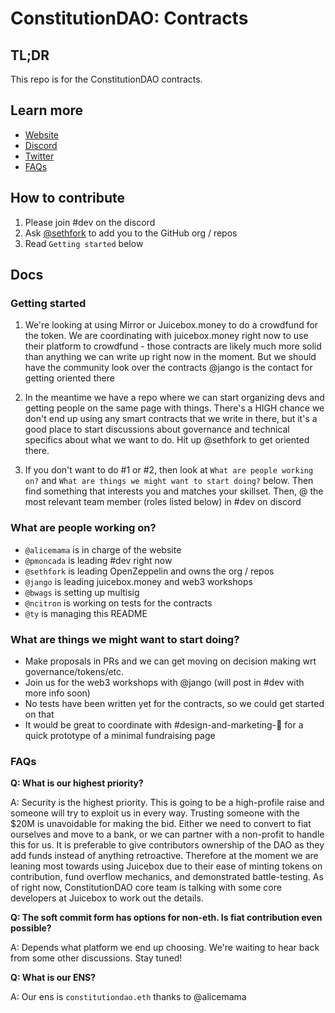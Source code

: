 # ConstitutionDAO: Contracts

## TL;DR

This repo is for the ConstitutionDAO contracts.

## Learn more
- [Website](https://constitutiondao.com/)
- [Discord](https://discord.gg/XQcmCmWDn8)
- [Twitter](https://twitter.com/constitutiondao)
- [FAQs](https://docs.google.com/document/d/1i1zLBXpdFdojvQVXpYBbeABEi7io60j0gOnM4uyZBdI)

## How to contribute

1. Please join #dev on the discord
2. Ask [@sethfork](https://github.com/sethfork) to add you to the GitHub org / repos
3. Read `Getting started` below

## Docs

### Getting started

1. We're looking at using Mirror or Juicebox.money to do a crowdfund for the token. We are coordinating with juicebox.money right now to use their platform to crowdfund - those contracts are likely much more solid than anything we can write up right now in the moment. But we should have the community look over the contracts @jango is the contact for getting oriented there

2. In the meantime we have a repo where we can start organizing devs and getting people on the same page with things. There's a HIGH chance we don't end up using any smart contracts that we write in there, but it's a good place to start discussions about governance and technical specifics about what we want to do. Hit up @sethfork to get oriented there.

3. If you don't want to do #1 or #2, then look at `What are people working on?` and `What are things we might want to start doing?` below. Then find something that interests you and matches your skillset. Then, @ the most relevant team member (roles listed below) in #dev on discord

### What are people working on?

- `@alicemama` is in charge of the website
- `@pmoncada` is leading #dev right now
- `@sethfork` is leading OpenZeppelin and owns the org / repos
- `@jango` is leading juicebox.money and web3 workshops
- `@bwags` is setting up multisig
- `@ncitron` is working on tests for the contracts
- `@ty` is managing this README

### What are things we might want to start doing?
- Make proposals in PRs and we can get moving on decision making wrt governance/tokens/etc.
- Join us for the web3 workshops with @jango (will post in #dev with more info soon)
- No tests have been written yet for the contracts, so we could get started on that
- It would be great to coordinate with #design-and-marketing-🎨 for a quick prototype of a minimal fundraising page

### FAQs

**Q: What is our highest priority?**

A: Security is the highest priority. This is going to be a high-profile raise and someone will try to exploit us in every way. Trusting someone with the $20M is unavoidable for making the bid. Either we need to convert to fiat ourselves and move to a bank, or we can partner with a non-profit to handle this for us. It is preferable to give contributors ownership of the DAO as they add funds instead of anything retroactive. Therefore at the moment we are leaning most towards using Juicebox due to their ease of minting tokens on contribution, fund overflow mechanics, and demonstrated battle-testing. As of right now, ConstitutionDAO core team is talking with some core developers at Juicebox to work out the details.

**Q: The soft commit form has options for non-eth. Is fiat contribution even possible?**

A: Depends what platform we end up choosing. We're waiting to hear back from some other discussions. Stay tuned!

**Q: What is our ENS?**

A: Our ens is `constitutiondao.eth` thanks to @alicemama
